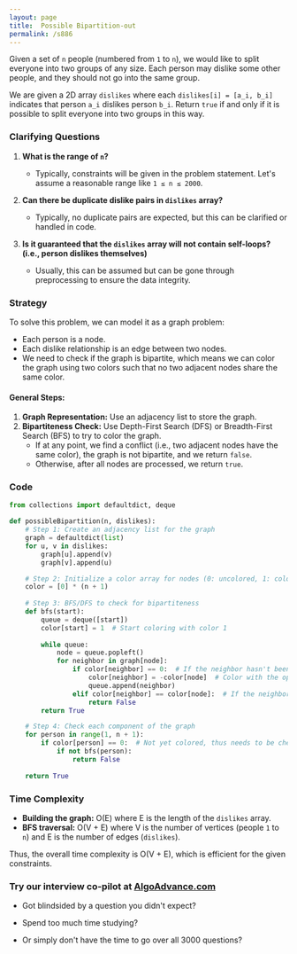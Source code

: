 ```yaml
---
layout: page
title:  Possible Bipartition-out
permalink: /s886
---
```

Given a set of `n` people (numbered from `1` to `n`), we would like to split everyone into two groups of any size. Each person may dislike some other people, and they should not go into the same group.

We are given a 2D array `dislikes` where each `dislikes[i] = [a_i, b_i]` indicates that person `a_i` dislikes person `b_i`. Return `true` if and only if it is possible to split everyone into two groups in this way.

### Clarifying Questions
1. **What is the range of `n`?**
   - Typically, constraints will be given in the problem statement. Let's assume a reasonable range like `1 ≤ n ≤ 2000`.

2. **Can there be duplicate dislike pairs in `dislikes` array?**
   - Typically, no duplicate pairs are expected, but this can be clarified or handled in code.

3. **Is it guaranteed that the `dislikes` array will not contain self-loops? (i.e., person dislikes themselves)**
   - Usually, this can be assumed but can be gone through preprocessing to ensure the data integrity.

### Strategy
To solve this problem, we can model it as a graph problem:
- Each person is a node.
- Each dislike relationship is an edge between two nodes.
- We need to check if the graph is bipartite, which means we can color the graph using two colors such that no two adjacent nodes share the same color.

#### General Steps:
1. **Graph Representation:** Use an adjacency list to store the graph.
2. **Bipartiteness Check:** Use Depth-First Search (DFS) or Breadth-First Search (BFS) to try to color the graph.
   - If at any point, we find a conflict (i.e., two adjacent nodes have the same color), the graph is not bipartite, and we return `false`.
   - Otherwise, after all nodes are processed, we return `true`.

### Code
```python
from collections import defaultdict, deque

def possibleBipartition(n, dislikes):
    # Step 1: Create an adjacency list for the graph
    graph = defaultdict(list)
    for u, v in dislikes:
        graph[u].append(v)
        graph[v].append(u)

    # Step 2: Initialize a color array for nodes (0: uncolored, 1: color1, -1: color2)
    color = [0] * (n + 1)
    
    # Step 3: BFS/DFS to check for bipartiteness
    def bfs(start):
        queue = deque([start])
        color[start] = 1  # Start coloring with color 1
        
        while queue:
            node = queue.popleft()
            for neighbor in graph[node]:
                if color[neighbor] == 0:  # If the neighbor hasn't been colored yet
                    color[neighbor] = -color[node]  # Color with the opposite color
                    queue.append(neighbor)
                elif color[neighbor] == color[node]:  # If the neighbor has the same color
                    return False
        return True

    # Step 4: Check each component of the graph
    for person in range(1, n + 1):
        if color[person] == 0:  # Not yet colored, thus needs to be checked
            if not bfs(person):
                return False
                
    return True
```

### Time Complexity
- **Building the graph:** O(E) where E is the length of the `dislikes` array.
- **BFS traversal:** O(V + E) where V is the number of vertices (people `1` to `n`) and E is the number of edges (`dislikes`).

Thus, the overall time complexity is O(V + E), which is efficient for the given constraints.


### Try our interview co-pilot at [AlgoAdvance.com](https://algoAdvance.com)

- Got blindsided by a question you didn't expect?

- Spend too much time studying?

- Or simply don't have the time to go over all 3000 questions?

